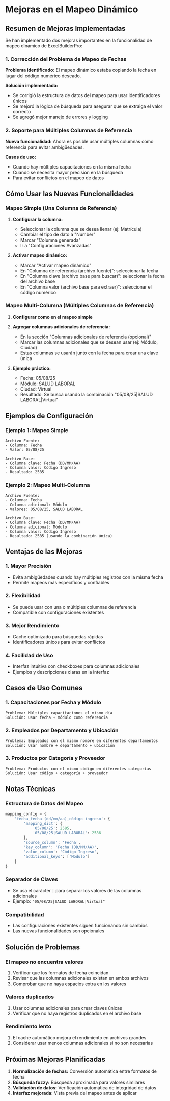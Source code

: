 # Mejoras en el Mapeo Dinámico

## Resumen de Mejoras Implementadas

Se han implementado dos mejoras importantes en la funcionalidad de mapeo dinámico de ExcelBuilderPro:

### 1. Corrección del Problema de Mapeo de Fechas

**Problema identificado:** El mapeo dinámico estaba copiando la fecha en lugar del código numérico deseado.

**Solución implementada:**
- Se corrigió la estructura de datos del mapeo para usar identificadores únicos
- Se mejoró la lógica de búsqueda para asegurar que se extraiga el valor correcto
- Se agregó mejor manejo de errores y logging

### 2. Soporte para Múltiples Columnas de Referencia

**Nueva funcionalidad:** Ahora es posible usar múltiples columnas como referencia para evitar ambigüedades.

**Casos de uso:**
- Cuando hay múltiples capacitaciones en la misma fecha
- Cuando se necesita mayor precisión en la búsqueda
- Para evitar conflictos en el mapeo de datos

## Cómo Usar las Nuevas Funcionalidades

### Mapeo Simple (Una Columna de Referencia)

1. **Configurar la columna:**
   - Seleccionar la columna que se desea llenar (ej: Matrícula)
   - Cambiar el tipo de dato a "Number"
   - Marcar "Columna generada"
   - Ir a "Configuraciones Avanzadas"

2. **Activar mapeo dinámico:**
   - Marcar "Activar mapeo dinámico"
   - En "Columna de referencia (archivo fuente)": seleccionar la fecha
   - En "Columna clave (archivo base para buscar)": seleccionar la fecha del archivo base
   - En "Columna valor (archivo base para extraer)": seleccionar el código numérico

### Mapeo Multi-Columna (Múltiples Columnas de Referencia)

1. **Configurar como en el mapeo simple**

2. **Agregar columnas adicionales de referencia:**
   - En la sección "Columnas adicionales de referencia (opcional)"
   - Marcar las columnas adicionales que se desean usar (ej: Módulo, Ciudad)
   - Estas columnas se usarán junto con la fecha para crear una clave única

3. **Ejemplo práctico:**
   - Fecha: 05/08/25
   - Módulo: SALUD LABORAL
   - Ciudad: Virtual
   - Resultado: Se busca usando la combinación "05/08/25|SALUD LABORAL|Virtual"

## Ejemplos de Configuración

### Ejemplo 1: Mapeo Simple
```
Archivo Fuente:
- Columna: Fecha
- Valor: 05/08/25

Archivo Base:
- Columna clave: Fecha (DD/MM/AA)
- Columna valor: Código Ingreso
- Resultado: 2585
```

### Ejemplo 2: Mapeo Multi-Columna
```
Archivo Fuente:
- Columna: Fecha
- Columna adicional: Módulo
- Valores: 05/08/25, SALUD LABORAL

Archivo Base:
- Columna clave: Fecha (DD/MM/AA)
- Columna adicional: Módulo
- Columna valor: Código Ingreso
- Resultado: 2585 (usando la combinación única)
```

## Ventajas de las Mejoras

### 1. Mayor Precisión
- Evita ambigüedades cuando hay múltiples registros con la misma fecha
- Permite mapeos más específicos y confiables

### 2. Flexibilidad
- Se puede usar con una o múltiples columnas de referencia
- Compatible con configuraciones existentes

### 3. Mejor Rendimiento
- Cache optimizado para búsquedas rápidas
- Identificadores únicos para evitar conflictos

### 4. Facilidad de Uso
- Interfaz intuitiva con checkboxes para columnas adicionales
- Ejemplos y descripciones claras en la interfaz

## Casos de Uso Comunes

### 1. Capacitaciones por Fecha y Módulo
```
Problema: Múltiples capacitaciones el mismo día
Solución: Usar fecha + módulo como referencia
```

### 2. Empleados por Departamento y Ubicación
```
Problema: Empleados con el mismo nombre en diferentes departamentos
Solución: Usar nombre + departamento + ubicación
```

### 3. Productos por Categoría y Proveedor
```
Problema: Productos con el mismo código en diferentes categorías
Solución: Usar código + categoría + proveedor
```

## Notas Técnicas

### Estructura de Datos del Mapeo
```python
mapping_config = {
    'fecha_fecha (dd/mm/aa)_código ingreso': {
        'mapping_dict': {
            '05/08/25': 2585,
            '05/08/25|SALUD LABORAL': 2586
        },
        'source_column': 'Fecha',
        'key_column': 'Fecha (DD/MM/AA)',
        'value_column': 'Código Ingreso',
        'additional_keys': ['Módulo']
    }
}
```

### Separador de Claves
- Se usa el carácter `|` para separar los valores de las columnas adicionales
- Ejemplo: `"05/08/25|SALUD LABORAL|Virtual"`

### Compatibilidad
- Las configuraciones existentes siguen funcionando sin cambios
- Las nuevas funcionalidades son opcionales

## Solución de Problemas

### El mapeo no encuentra valores
1. Verificar que los formatos de fecha coincidan
2. Revisar que las columnas adicionales existan en ambos archivos
3. Comprobar que no haya espacios extra en los valores

### Valores duplicados
1. Usar columnas adicionales para crear claves únicas
2. Verificar que no haya registros duplicados en el archivo base

### Rendimiento lento
1. El cache automático mejora el rendimiento en archivos grandes
2. Considerar usar menos columnas adicionales si no son necesarias

## Próximas Mejoras Planificadas

1. **Normalización de fechas:** Conversión automática entre formatos de fecha
2. **Búsqueda fuzzy:** Búsqueda aproximada para valores similares
3. **Validación de datos:** Verificación automática de integridad de datos
4. **Interfaz mejorada:** Vista previa del mapeo antes de aplicar
